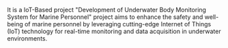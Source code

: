 It is a IoT-Based project "Development of Underwater Body Monitoring System for Marine Personnel" project aims to enhance the safety and well-being of marine personnel by leveraging cutting-edge Internet of Things (IoT) technology for real-time monitoring and data acquisition in underwater environments.
